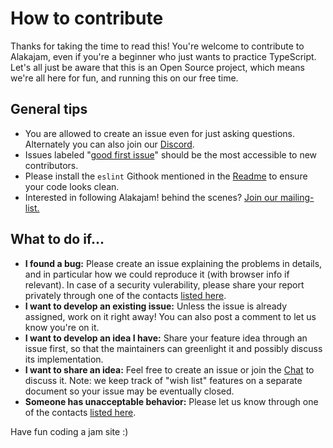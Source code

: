 # How to contribute

Thanks for taking the time to read this! You're welcome to contribute to Alakajam, even if you're a beginner who just wants to practice TypeScript. Let's all just be aware that this is an Open Source project, which means we're all here for fun, and running this on our free time.

## General tips

* You are allowed to create an issue even for just asking questions. Alternately you can also join our [Discord](https://alakajam.com/chat).
* Issues labeled "[good first issue](https://github.com/alakajam-team/alakajam/issues?q=is%3Aissue+is%3Aopen+label%3A%22good+first+issue%22)" should be the most accessible to new contributors.
* Please install the `eslint` Githook mentioned in the [Readme](https://github.com/alakajam-team/alakajam/blob/master/README.md) to ensure your code looks clean.
* Interested in following Alakajam! behind the scenes? [Join our mailing-list.](https://framalistes.org/sympa/arc/alakajam-team)

## What to do if...

* **I found a bug:** Please create an issue explaining the problems in details, and in particular how we could reproduce it (with browser info if relevant). In case of a security vulerability, please share your report privately through one of the contacts [listed here](https://alakajam.com/article/about).
* **I want to develop an existing issue:** Unless the issue is already assigned, work on it right away! You can also post a comment to let us know you're on it.
* **I want to develop an idea I have:** Share your feature idea through an issue first, so that the maintainers can greenlight it and possibly discuss its implementation.
* **I want to share an idea:** Feel free to create an issue or join the [Chat](https://alakajam.com/chat) to discuss it. Note: we keep track of "wish list" features on a separate document so your issue may be eventually closed.
* **Someone has unacceptable behavior:** Please let us know through one of the contacts [listed here](https://alakajam.com/article/about).

Have fun coding a jam site :)
